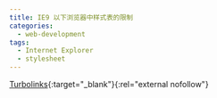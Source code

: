 ```yaml
---
title: IE9 以下浏览器中样式表的限制
categories:
  - web-development
tags:
  - Internet Explorer
  - stylesheet
---
```


[Turbolinks](https://github.com/rails/turbolinks/){:target="_blank"}{:rel="external nofollow"}
